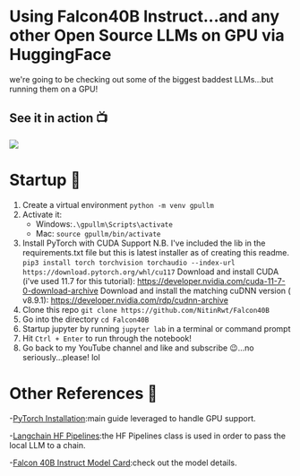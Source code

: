 # Using Falcon40B Instruct...and any other Open Source LLMs on GPU via HuggingFace  
we're going to be checking out some of the biggest baddest LLMs...but running them on a GPU!

## See it in action 📺
<img src="https://github.com/NitinRwt/Falcon40B/assets/110294741/4b1474a0-c83c-472c-a2b7-effdceeb7ae5">


# Startup 🚀
1. Create a virtual environment `python -m venv gpullm`
2. Activate it: 
   - Windows:`.\gpullm\Scripts\activate`
   - Mac: `source gpullm/bin/activate`
3. Install PyTorch with CUDA Support 
N.B. I've included the lib in the requirements.txt file but this is latest installer as of creating this readme. 
`pip3 install torch torchvision torchaudio --index-url https://download.pytorch.org/whl/cu117`
Download and install CUDA (i've used 11.7 for this tutorial): https://developer.nvidia.com/cuda-11-7-0-download-archive
Download and install the matching cuDNN version ( v8.9.1): https://developer.nvidia.com/rdp/cudnn-archive 
5. Clone this repo `git clone https://github.com/NitinRwt/Falcon40B`
6. Go into the directory `cd Falcon40B`
7. Startup jupyter by running `jupyter lab` in a terminal or command prompt
8. Hit `Ctrl + Enter` to run through the notebook! 
10. Go back to my YouTube channel and like and subscribe 😉...no seriously...please! lol 

# Other References 🔗
<p>-<a href="https://pytorch.org/get-started/locally/">PyTorch Installation</a>:main guide leveraged to handle GPU support.</p>
<p>-<a href="https://python.langchain.com/en/latest/modules/models/llms/integrations/huggingface_pipelines.html">Langchain HF Pipelines</a>:the HF Pipelines class is used in order to pass the local LLM to a chain.</p>
<p>-<a href="https://huggingface.co/tiiuae/falcon-40b-instruct">Falcon 40B Instruct Model Card</a>:check out the model details.</p>



